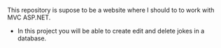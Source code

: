 This repository is supose to be a website where I should to to work with MVC ASP.NET.
  - In this project you will be able to create edit and delete jokes in a database.
